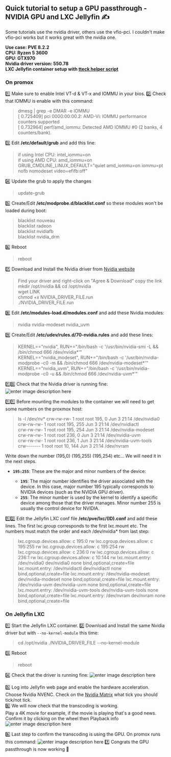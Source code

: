 
## Quick tutorial to setup a GPU passthrough - NVIDIA GPU and LXC Jellyfin ✍️

Some tutorials use the nvidia driver, others use the vfio-pci. I couldn't make vfio-pci works but it works great with the nvidia one.

**Use case: 
PVE 8.2.2  
CPU: Ryzen 5 3600  
GPU: GTX970  
Nvidia driver version: 550.78  
LXC Jellyfin container setup with [tteck helper script](https://helper-scripts.com/scripts)**  

### On promox

:one: Make sure to enable Intel VT-d & VT-x and IOMMU in your bios.
:two: Check that IOMMU is enable with this command:
> dmesg | grep -e DMAR -e IOMMU  
> [    0.725409] pci 0000:00:00.2: AMD-Vi: IOMMU performance counters supported  
[    0.732964] perf/amd_iommu: Detected AMD IOMMU #0 (2 banks, 4 counters/bank).

:three: Edit **/etc/default/grub** and add this line:
>if using Intel CPU: intel_iommu=on  
>if using AMD CPU: amd_iommu=on  
>  GRUB_CMDLINE_LINUX_DEFAULT="quiet amd_iommu=on iommu=pt nofb nomodeset video=efifb:off"

:four: Update the grub to apply the changes
> update-grub

:five: Create/Edit **/etc/modprobe.d/blacklist.conf** so these modules won't be loaded during boot:
> blacklist nouveau  
blacklist radeon  
blacklist nvidiafb  
blacklist nvidia_drm

:six: Reboot
> reboot

:seven: Download and Install the Nvidia driver from [Nvidia website](https://www.nvidia.com/Download/index.aspx)
> Find your driver and right-click on "Agree & Download" copy the link  
> mkdir /opt/nvidia && cd /opt/nvidia  
> wget LINK  
> chmod +x NVIDIA_DRIVER_FILE.run  
> ./NVIDIA_DRIVER_FILE.run

:eight: Edit **/etc/modules-load.d/modules.conf** and add these Nvidia modules:
> nvidia 
> nvidia-modeset 
> nvidia_uvm

:nine: Create/Edit **/etc/udev/rules.d/70-nvidia.rules** and add these lines:  
> KERNEL=="nvidia", RUN+="/bin/bash -c '/usr/bin/nvidia-smi -L && /bin/chmod 666 /dev/nvidia*'"  
> KERNEL=="nvidia_modeset", RUN+="/bin/bash -c '/usr/bin/nvidia-modprobe -c0 -m && /bin/chmod 666 /dev/nvidia-modeset*'"  
> KERNEL=="nvidia_uvm", RUN+="/bin/bash -c '/usr/bin/nvidia-modprobe -c0 -u && /bin/chmod 666 /dev/nvidia-uvm*'"  

:one::zero: Check that the Nvidia driver is running fine:  
![enter image description here](https://i.imgur.com/2RJSwCl.png)

:one::one:  Before mounting the modules to the container we will need to get some numbers on the proxmox host:
> ls -l /dev/nv*
crw-rw-rw- 1 root root 195,   0 Jun  3 21:14 /dev/nvidia0  
crw-rw-rw- 1 root root 195, 255 Jun  3 21:14 /dev/nvidiactl  
crw-rw-rw- 1 root root 195, 254 Jun  3 21:14 /dev/nvidia-modeset  
crw-rw-rw- 1 root root 236,   0 Jun  3 21:14 /dev/nvidia-uvm  
crw-rw-rw- 1 root root 236,   1 Jun  3 21:14 /dev/nvidia-uvm-tools  
crw------- 1 root root  10, 144 Jun  3 21:14 /dev/nvram  

Write down the number (195,0) (195,255) (195,254) etc... We will need it in the next steps.
-   **`195:255`**: These are the major and minor numbers of the device:
    
    -   **`195`**: The major number identifies the driver associated with the device. In this case, major number 195 typically corresponds to NVIDIA devices (such as the NVIDIA GPU driver).
    -  **`255`**: The minor number is used by the kernel to identify a specific device among those that the driver manages. Minor number 255 is usually the control device for NVIDIA.


:one::two: Edit the Jellyfin LXC conf file **/etc/pve/lxc/(ID).conf** and add these lines. The first lxc.group corresponds to the first lxc.mount etc. 
The numbers must match the order and each /dev/nvidia* from last step:
> lxc.cgroup.devices.allow: c 195:0 rw
lxc.cgroup.devices.allow: c 195:255 rw
lxc.cgroup.devices.allow: c 195:254 rw
lxc.cgroup.devices.allow: c 236:0 rw
lxc.cgroup.devices.allow: c 236:1 rw
lxc.cgroup.devices.allow: c 10:144 rw
lxc.mount.entry: /dev/nvidia0 dev/nvidia0 none bind,optional,create=file
lxc.mount.entry: /dev/nvidiactl dev/nvidiactl none bind,optional,create=file
lxc.mount.entry: /dev/nvidia-modeset dev/nvidia-modeset none bind,optional,create=file
lxc.mount.entry: /dev/nvidia-uvm dev/nvidia-uvm none bind,optional,create=file
lxc.mount.entry: /dev/nvidia-uvm-tools dev/nvidia-uvm-tools none bind,optional,create=file
lxc.mount.entry: /dev/nvram dev/nvram none bind,optional,create=file

### On Jellyfin LXC

:one: Start the Jellyfin LXC container.
:two: Download and Install the same Nvidia driver but with ``--no-kernel-module`` this time:
> cd /opt/nvidia
> ./NVIDIA_DRIVER_FILE --no-kernel-module

:three: Reboot
> reboot
> 
:four: Check that the driver is running fine:
![enter image description here](https://i.imgur.com/okgh4zS.png)

:five: Log into Jellyfin web page and enable the hardware acceleration.
Choose Nvidia NVENC.
Check on the [Nvidia Matrix](https://developer.nvidia.com/video-encode-and-decode-gpu-support-matrix-new) what tick you should tick/not tick.  
:six: We will now check that the transcoding is working.  
Play a 4K movie for example, if the movie is playing that's a good news.  
Confirm it by clicking on the wheel then Playback info  
![enter image description here](https://i.imgur.com/UkS617U.jpeg)

:six: Last step to confirm the transcoding is using the GPU. On promox runs this command:
![enter image description here](https://i.imgur.com/I6XWs4Q.png)
:seven: Congrats the GPU passthrough is now working 💪
